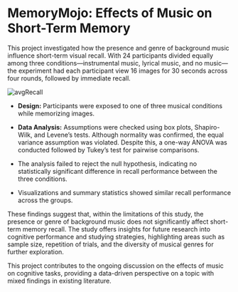 # MemoryMojo: Effects of Music on Short-Term Memory

This project investigated how the presence and genre of background music influence short-term visual recall. With 24 participants divided equally among three conditions—instrumental music, lyrical music, and no music—the experiment had each participant view 16 images for 30 seconds across four rounds, followed by immediate recall.

![avgRecall](https://github.com/user-attachments/assets/477c3b7f-414a-4b85-b386-6e6b40375f6a)
 
- **Design:** Participants were exposed to one of three musical conditions while memorizing images.  
- **Data Analysis:** Assumptions were checked using box plots, Shapiro-Wilk, and Levene’s tests. Although normality was confirmed, the equal variance assumption was violated. Despite this, a one-way ANOVA was conducted followed by Tukey’s test for pairwise comparisons.

- The analysis failed to reject the null hypothesis, indicating no statistically significant difference in recall performance between the three conditions.
- Visualizations and summary statistics showed similar recall performance across the groups.

These findings suggest that, within the limitations of this study, the presence or genre of background music does not significantly affect short-term memory recall. The study offers insights for future research into cognitive performance and studying strategies, highlighting areas such as sample size, repetition of trials, and the diversity of musical genres for further exploration.

This project contributes to the ongoing discussion on the effects of music on cognitive tasks, providing a data-driven perspective on a topic with mixed findings in existing literature.


